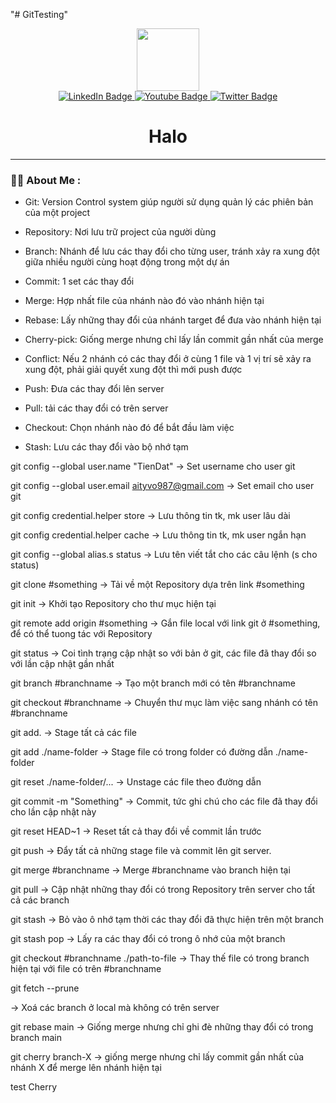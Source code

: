 "# GitTesting" 
<div id="header" align="center">
  <img src="https://i.imgur.com/c7iirLS.jpg" width="100"/>
    <div id="badges">
        <a href="your-linkedin-URL">
            <img src="https://img.shields.io/badge/LinkedIn-blue?style=for-the-badge&logo=linkedin&logoColor=white" alt="LinkedIn Badge"/>
        </a>
        <a href="your-youtube-URL">
            <img src="https://img.shields.io/badge/YouTube-red?style=for-the-badge&logo=youtube&logoColor=white" alt="Youtube Badge"/>
        </a>
        <a href="your-twitter-URL">
            <img src="https://img.shields.io/badge/Twitter-blue?style=for-the-badge&logo=twitter&logoColor=white" alt="Twitter Badge"/>
        </a>
    </div>
    <h1>Halo</h1>
</div>

---

### :woman_technologist: About Me :


- Git: Version Control system giúp người sử dụng quản lý các phiên bản của một project

- Repository: Nơi lưu trữ project của người dùng

- Branch: Nhánh để lưu các thay đổi cho từng user, tránh xảy ra xung đột giữa nhiều người cùng hoạt động trong một dự án

- Commit: 1 set các thay đổi

- Merge: Hợp nhất file của nhánh nào đó vào nhánh hiện tại

- Rebase: Lấy những thay đổi của nhánh target để đưa vào nhánh hiện tại

- Cherry-pick: Giống merge nhưng chỉ lấy lần commit gần nhất của merge

- Conflict: Nếu 2 nhánh có các thay đổi ở cùng 1 file và 1 vị trí sẽ xảy ra xung đột, phải giải quyết xung đột thì mới push được

- Push: Đưa các thay đổi lên server

- Pull: tải các thay đổi có trên server

- Checkout: Chọn nhánh nào đó để bắt đầu làm việc

- Stash: Lưu các thay đổi vào bộ nhớ tạm

git config --global user.name "TienDat"
-> Set username cho user git

git config --global user.email aityvo987@gmail.com
-> Set email cho user git

git config credential.helper store
-> Lưu thông tin tk, mk user lâu dài

git config credential.helper cache
-> Lưu thông tin tk, mk user ngắn hạn

git config --global alias.s status
-> Lưu tên viết tắt cho các câu lệnh (s cho status)

git clone #something
-> Tải về một Repository dựa trên link #something

git init
-> Khởi tạo Repository cho thư mục hiện tại

git remote add origin #something
-> Gắn file local với link git ở #something, để có thể tuong tác với Repository 

git status
-> Coi tình trạng cập nhật so với bản ở git, các file đã thay đổi so với lần cập nhật gần nhất

git branch #branchname
-> Tạo một branch mới có tên #branchname

git checkout #branchname
-> Chuyển thư mục làm việc sang nhánh có tên #branchname

git add. 
-> Stage tất cả các file

git add ./name-folder
-> Stage file có trong folder có đường dẫn ./name-folder

git reset ./name-folder/...
-> Unstage các file theo đường dẫn

git commit -m "Something"
-> Commit, tức ghi chú cho các file đã thay đổi cho lần cập nhật này

git reset HEAD~1
-> Reset tất cả thay đổi về commit lần trước 

git push
-> Đẩy tất cả những stage file và commit lên git server.

git merge #branchname
-> Merge #branchname vào branch hiện tại

git pull
-> Cập nhật những thay đổi có trong Repository trên server cho tất cả các branch

git stash
-> Bỏ vào ô nhớ tạm thời các thay đổi đã thực hiện trên một branch

git stash pop
-> Lấy ra các thay đổi có trong ô nhớ của một branch

git checkout #branchname ./path-to-file
-> Thay thế file có trong branch hiện tại với file có trên #branchname

git fetch --prune

-> Xoá các branch ở local mà không có trên server

git rebase main
-> Giống merge nhưng chỉ ghi đè những thay đổi có trong branch main

git cherry branch-X
-> giống merge nhưng chỉ lấy commit gần nhất của nhánh X để merge lên nhánh hiện tại

test Cherry
